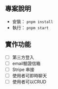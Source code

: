 ## 專案說明

- 安裝： `pnpm install`
- 執行： `pnpm start`

## 實作功能
- [ ] 第三方登入
- [ ] email驗證信箱
- [ ] Stripe 串接
- [ ] 使用者可即時聊天
- [ ] 使用者可以CRUD